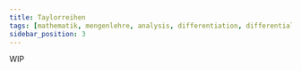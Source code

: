 ```yaml
---
title: Taylorreihen
tags: [mathematik, mengenlehre, analysis, differentiation, differentialrechnung, ableitung, taylor, reihen, polynom]
sidebar_position: 3
---
```


WIP